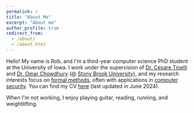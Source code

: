 ```yaml
---
permalink: /
title: "About Me"
excerpt: "About me"
author_profile: true
redirect_from: 
  - /about/
  - /about.html
---
```

Hello! My name is Rob, and I'm a third-year computer science PhD student at the University of Iowa. I work under the supervision of [Dr. Cesare Tinelli](https://homepage.cs.uiowa.edu/~tinelli/) and [Dr. Omar Chowdhury](https://www3.cs.stonybrook.edu/~omar/) (@ [Stony Brook University](https://www.stonybrook.edu/)), and my research interests focus on [formal methods](https://en.wikipedia.org/wiki/Formal_methods), often with applications in [computer security](https://en.wikipedia.org/wiki/Computer_security). You can find my CV [here](https://lorchrob.github.io/publications/cv.pdf) (last updated in June 2024).

When I'm not working, I enjoy playing guitar, reading, running, and weightlifting.
